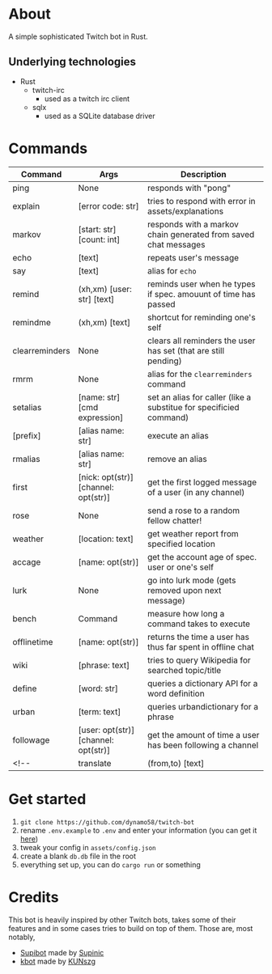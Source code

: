 # About

A simple sophisticated Twitch bot in Rust.

## Underlying technologies
- Rust
	- twitch-irc
		- used as a twitch irc client
	- sqlx
		- used as a SQLite database driver

# Commands

| Command        | Args                                 | Description                                                        |
| ---            | ---                                  | ---                                                                |
| ping           | None                                 | responds with "pong"                                               |
| explain        | [error code: str]                    | tries to respond with error in assets/explanations                 |
| markov         | [start: str] [count: int]            | responds with a markov chain generated from saved chat messages    |
| echo           | [text]                               | repeats user's message                                             |
| say            | [text]                               | alias for `echo`                                                   |
| remind         | (xh,xm) [user: str] [text]           | reminds user when he types if spec. amouunt of time has passed     |
| remindme       | (xh,xm) [text]                       | shortcut for reminding one's self                                  |
| clearreminders | None                                 | clears all reminders the user has set (that are still pending)     |
| rmrm           | None                                 | alias for the `clearreminders` command                             |
| setalias       | [name: str] [cmd expression]         | set an alias for caller (like a substitue for specificied command) |
| \[prefix\]     | [alias name: str]                    | execute an alias                                                   |
| rmalias        | [alias name: str]                    | remove an alias                                                    |
| first          | [nick: opt(str)] [channel: opt(str)] | get the first logged message of a user (in any channel)            |
| rose           | None                                 | send a rose to a random fellow chatter!                            |
| weather        | [location: text]                     | get weather report from specified location                         |
| accage         | [name: opt(str)]                     | get the account age of spec. user or one's self                    |
| lurk           | None                                 | go into lurk mode (gets removed upon next message)                 |
| bench          | Command                              | measure how long a command takes to execute                        |
| offlinetime    | [name: opt(str)]                     | returns the time a user has thus far spent in offline chat         |
| wiki           | [phrase: text]                       | tries to query Wikipedia for searched topic/title                  |
| define         | [word: str]                          | queries a dictionary API for a word definition                     |
| urban          | [term: text]                         | queries urbandictionary for a phrase                               |
| followage      | [user: opt(str)] [channel: opt(str)] | get the amount of time a user has been following a channel         |
<!-- | translate      | (from,to) [text]                     | translate some text |  -->

# Get started

1. `git clone https://github.com/dynamo58/twitch-bot`
2. rename `.env.example` to `.env` and enter your information (you can get it [here](https://chatterino.com/client_login))
3. tweak your config in `assets/config.json`
4. create a blank `db.db` file in the root
5. everything set up, you can do `cargo run` or something

# Credits

This bot is heavily inspired by other Twitch bots, takes some of their features and in some cases tries to build on top of them. Those are, most notably,

- [Supibot](https://github.com/Supinic/supibot) made by [Supinic](https://www.twitch.tv/supinic)
- [kbot](https://github.com/KUNszg/kbot) made by [KUNszg](https://kunszg.com/)